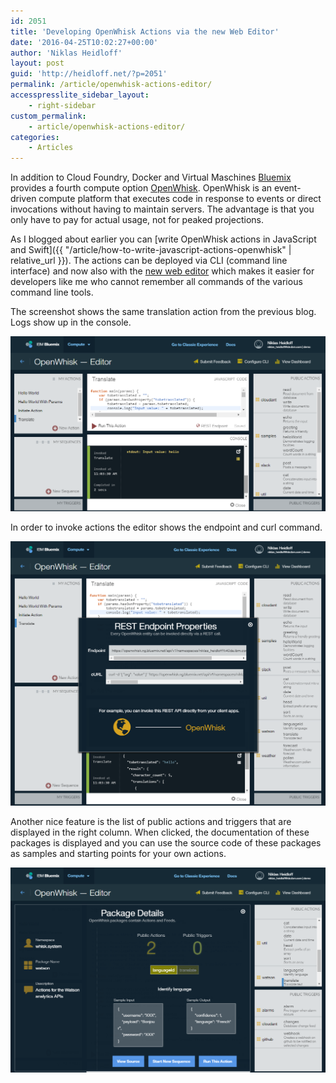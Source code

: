 ```yaml
---
id: 2051
title: 'Developing OpenWhisk Actions via the new Web Editor'
date: '2016-04-25T10:02:27+00:00'
author: 'Niklas Heidloff'
layout: post
guid: 'http://heidloff.net/?p=2051'
permalink: /article/openwhisk-actions-editor/
accesspresslite_sidebar_layout:
    - right-sidebar
custom_permalink:
    - article/openwhisk-actions-editor/
categories:
    - Articles
---
```


In addition to Cloud Foundry, Docker and Virtual Maschines [Bluemix](https://bluemix.net) provides a fourth compute option [OpenWhisk](https://developer.ibm.com/openwhisk/). OpenWhisk is an event-driven compute platform that executes code in response to events or direct invocations without having to maintain servers. The advantage is that you only have to pay for actual usage, not for peaked projections.

As I blogged about earlier you can [write OpenWhisk actions in JavaScript and Swift]({{ "/article/how-to-write-javascript-actions-openwhisk" | relative_url }}). The actions can be deployed via CLI (command line interface) and now also with the [new web editor](https://developer.ibm.com/bluemix/2016/04/21/bluemix-openwhisk-web-editor/) which makes it easier for developers like me who cannot remember all commands of the various command line tools.

The screenshot shows the same translation action from the previous blog. Logs show up in the console.

![image](/assets/img/2016/04/openwhiskeditor2.png)

In order to invoke actions the editor shows the endpoint and curl command.

![image](/assets/img/2016/04/openwhiskeditor1.png)

Another nice feature is the list of public actions and triggers that are displayed in the right column. When clicked, the documentation of these packages is displayed and you can use the source code of these packages as samples and starting points for your own actions.

![image](/assets/img/2016/04/openwhiskeditor3.png)